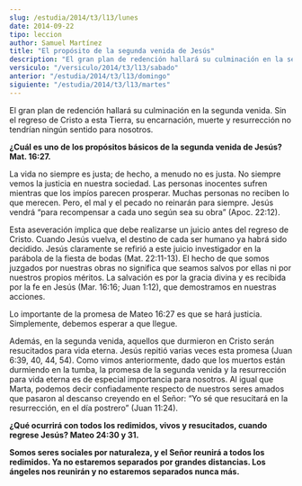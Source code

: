 ```yaml
---
slug: /estudia/2014/t3/l13/lunes
date: 2014-09-22
tipo: leccion
author: Samuel Martínez
title: "El propósito de la segunda venida de Jesús"
description: "El gran plan de redención hallará su culminación en la segunda venida. Sin el regreso de Cristo a esta Tierra, su encarnación, muerte y resurrección no tendrían ningún sentido para nosotros."
versiculo: "/versiculo/2014/t3/l13/sabado"
anterior: "/estudia/2014/t3/l13/domingo"
siguiente: "/estudia/2014/t3/l13/martes"
---
```


El gran plan de redención hallará su culminación en la segunda venida. Sin el regreso de Cristo a esta Tierra, su encarnación, muerte y resurrección no tendrían ningún sentido para nosotros.

**¿Cuál es uno de los propósitos básicos de la segunda venida de Jesús? Mat. 16:27.**

La vida no siempre es justa; de hecho, a menudo no es justa. No siempre vemos la justicia en nuestra sociedad. Las personas inocentes sufren mientras que los impíos parecen prosperar. Muchas personas no reciben lo que merecen. Pero, el mal y el pecado no reinarán para siempre. Jesús vendrá “para recompensar a cada uno según sea su obra” (Apoc. 22:12).

Esta aseveración implica que debe realizarse un juicio antes del regreso de Cristo. Cuando Jesús vuelva, el destino de cada ser humano ya habrá sido decidido. Jesús claramente se refirió a este juicio investigador en la parábola de la fiesta de bodas (Mat. 22:11-13). El hecho de que somos juzgados por nuestras obras no significa que seamos salvos por ellas ni por nuestros propios méritos. La salvación es por la gracia divina y es recibida por la fe en Jesús (Mar. 16:16; Juan 1:12), que demostramos en nuestras acciones.

Lo importante de la promesa de Mateo 16:27 es que se hará justicia. Simplemente, debemos esperar a que llegue.

Además, en la segunda venida, aquellos que durmieron en Cristo serán resucitados para vida eterna. Jesús repitió varias veces esta promesa (Juan 6:39, 40, 44, 54). Como vimos anteriormente, dado que los muertos están durmiendo en la tumba, la promesa de la segunda venida y la resurrección para vida eterna es de especial importancia para nosotros. Al igual que Marta, podemos decir confiadamente respecto de nuestros seres amados que pasaron al descanso creyendo en el Señor: “Yo sé que resucitará en la resurrección, en el día postrero” (Juan 11:24).

**¿Qué ocurrirá con todos los redimidos, vivos y resucitados, cuando regrese Jesús? Mateo 24:30 y 31.**

**Somos seres sociales por naturaleza, y el Señor reunirá a todos los redimidos. Ya no estaremos separados por grandes distancias. Los ángeles nos reunirán y no estaremos separados nunca más.**
